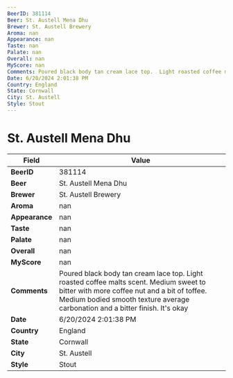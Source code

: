```yaml
---
BeerID: 381114
Beer: St. Austell Mena Dhu
Brewer: St. Austell Brewery
Aroma: nan
Appearance: nan
Taste: nan
Palate: nan
Overall: nan
MyScore: nan
Comments: Poured black body tan cream lace top.  Light roasted coffee malts scent. Medium sweet to bitter with more coffee nut and a bit of toffee.  Medium bodied smooth texture average carbonation and a bitter finish.  It's okay
Date: 6/20/2024 2:01:38 PM
Country: England
State: Cornwall
City: St. Austell
Style: Stout
---
```


# St. Austell Mena Dhu

| Field         | Value |
|---------------|-------|
| **BeerID** | 381114 |
| **Beer** | St. Austell Mena Dhu |
| **Brewer** | St. Austell Brewery |
| **Aroma** | nan |
| **Appearance** | nan |
| **Taste** | nan |
| **Palate** | nan |
| **Overall** | nan |
| **MyScore** | nan |
| **Comments** | Poured black body tan cream lace top.  Light roasted coffee malts scent. Medium sweet to bitter with more coffee nut and a bit of toffee.  Medium bodied smooth texture average carbonation and a bitter finish.  It's okay  |
| **Date** | 6/20/2024 2:01:38 PM |
| **Country** | England |
| **State** | Cornwall |
| **City** | St. Austell |
| **Style** | Stout |
